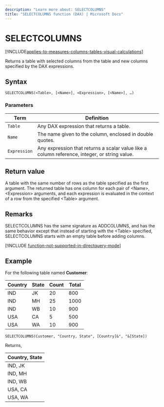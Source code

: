 ```yaml
---
description: "Learn more about: SELECTCOLUMNS"
title: "SELECTCOLUMNS function (DAX) | Microsoft Docs"
---
```

# SELECTCOLUMNS

[!INCLUDE[applies-to-measures-columns-tables-visual-calculations](includes/applies-to-measures-columns-tables-visual-calculations.md)]

Returns a table with selected columns from the table and new columns specified by the DAX expressions.  
  
## Syntax  
  
```dax
SELECTCOLUMNS(<Table>, [<Name>], <Expression>, [<Name>], …) 
```
  
### Parameters  

|Term|Definition|  
|--------|--------------|  
|`Table`|  Any DAX expression that returns a table. |  
|`Name` |  The name given to the column, enclosed in double quotes. |
|`Expression` |Any expression that returns a scalar value like a column reference, integer, or string value.|
  
## Return value

A table with the same number of rows as the table specified as the first argument. The returned table has one column for each pair of \<Name>, \<Expression> arguments, and each expression is evaluated in the context of a row from the specified \<Table> argument.
  
## Remarks  

SELECTCOLUMNS has the same signature as ADDCOLUMNS, and has the same behavior except that instead of starting with the \<Table> specified, SELECTCOLUMNS starts with an empty table before adding columns.

[!INCLUDE [function-not-supported-in-directquery-mode](includes/function-not-supported-in-directquery-mode.md)]
  
## Example  

For the following table named **Customer**:

Country  |State  |Count  |Total  
---------|---------|---------|---------
IND     |   JK      |    20     |  800
IND     |   MH      |    25     |  1000
IND     |   WB      |    10     |  900
USA     |   CA      |    5     |   500
USA     |   WA      |    10     |  900

```dax
SELECTCOLUMNS(Customer, "Country, State", [Country]&", "&[State])
```

Returns,

|Country, State |
|---------|
|IND, JK     |
|IND, MH     |
|IND, WB     |
|USA, CA    |
|USA, WA    |
